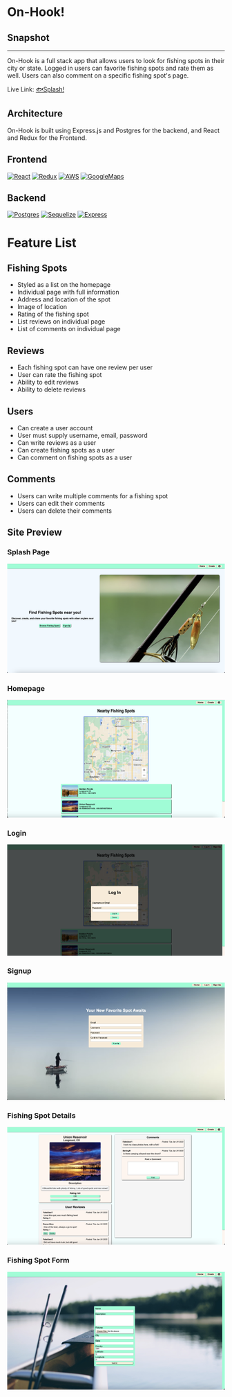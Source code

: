 # On-Hook!

## Snapshot
----------------------------
On-Hook is a full stack app that allows users to look for fishing spots
in their city or state. Logged in users can favorite fishing spots and
rate them as well. Users can also comment on a specific fishing spot's
page.

Live Link:
[🐟Splash!][site-url]

## Architecture
On-Hook is built using Express.js and Postgres for the backend, and React and Redux for the
Frontend.

## Frontend
[![React][react-shield]][react-url]
[![Redux][redux-shield]][redux-url]
[![AWS][aws-shield]][aws-url]
[![GoogleMaps][maps-shield]][maps-url]

## Backend
[![Postgres][postgres-shield]][posgtres-url]
[![Sequelize][sequelize-shield]][sequelize-url]
[![Express][express-shield]][express-url]


# Feature List

## Fishing Spots
* Styled as a list on the homepage
* Individual page with full information
* Address and location of the spot
* Image of location
* Rating of the fishing spot
* List reviews on individual page
* List of comments on individual page

## Reviews
* Each fishing spot can have one review per user
* User can rate the fishing spot
* Ability to edit reviews
* Ability to delete reviews

## Users
* Can create a user account
* User must supply username, email, password
* Can write reviews as a user
* Can create fishing spots as a user
* Can comment on fishing spots as a user

## Comments
* Users can write multiple comments for a fishing spot
* Users can edit their comments
* Users can delete their comments

## Site Preview
### Splash Page
![img](./frontend/public/preview_images/splash_page.png)

### Homepage
![img](./frontend/public/preview_images/homepage.png)

### Login
![img](./frontend/public/preview_images/login.png)

### Signup
![img](./frontend/public/preview_images/signup.png)

### Fishing Spot Details
![img](./frontend/public/preview_images/fishing_spot_details.png)

### Fishing Spot Form
![img](./frontend/public/preview_images/fishing_spot_form.png)

[site-url]: https://on-hook.herokuapp.com/

[node-shield]: https://img.shields.io/badge/-NODE-green?style=for-the-badge&logo=nodedotjs
[node-url]: https://nodejs.org/en
[javascript-shield]: https://img.shields.io/badge/JavaScript-323330?style=for-the-badge&logo=javascript&logoColor=F7DF1E
[javascript-url]: https://www.javascript.com/
[html-shield]: https://img.shields.io/badge/HTML5-E34F26?style=for-the-badge&logo=html5&logoColor=white
[html-url]: https://www.w3.org/html/
[css-shield]: https://img.shields.io/badge/CSS-239120?&style=for-the-badge&logo=css3&logoColor=white
[css-url]: https://www.w3.org/Style/CSS/Overview.en.html
[express-shield]: https://img.shields.io/badge/Express.js-404D59?style=for-the-badge&logo=express
[express-url]: https://expressjs.com/en/4x/api.html
[sequelize-shield]: https://img.shields.io/badge/sequelize-323330?style=for-the-badge&logo=sequelize&logoColor=blue
[sequelize-url]: https://sequelize.org/docs/v6/
[postgres-shield]: https://img.shields.io/badge/-POSTGRES-grey?style=for-the-badge&logo=postgresql
[posgtres-url]: https://www.postgresql.org/docs/12/index.html
[react-shield]: https://img.shields.io/badge/-REACT-blue?style=for-the-badge&logo=react
[react-url]: https://react.dev/
[redux-shield]: https://img.shields.io/badge/-REDUX-red?style=for-the-badge&logo=redux
[redux-url]: https://redux.js.org/
[aws-shield]: https://img.shields.io/badge/-AWSS3-yellow?style=for-the-badge&logo=amazonaws
[aws-url]: https://docs.aws.amazon.com/s3/index.html
[maps-shield]: https://img.shields.io/badge/-GOOGLEMAPS-green?style=for-the-badge&logo=googlemaps
[maps-url]: https://developers.google.com/maps/documentation
